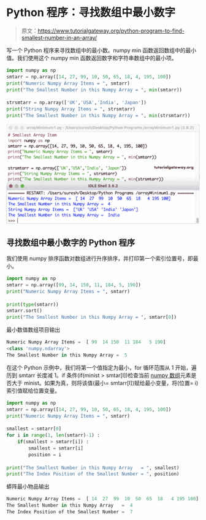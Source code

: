 # Python 程序：寻找数组中最小数字

> 原文：<https://www.tutorialgateway.org/python-program-to-find-smallest-number-in-an-array/>

写一个 Python 程序来寻找数组中的最小数。numpy min 函数返回数组中的最小值。我们使用这个 numpy min 函数返回数字和字符串数组中的最小项。

```py
import numpy as np
smtarr = np.array([14, 27, 99, 10, 50, 65, 18, 4, 195, 100])
print("Numeric Numpy Array Items = ", smtarr)
print("The Smallest Number in this Numpy Array = ", min(smtarr))

strsmtarr = np.array(['UK','USA','India', 'Japan'])
print("String Numpy Array Items = ", strsmtarr)
print("The Smallest Number in this Numpy Array = ", min(strsmtarr))
```

![Python Program to Find Smallest Number in an Array 1](img/3242ef734a38d7dbe2276fba13ffdae6.png)

## 寻找数组中最小数字的 Python 程序

我们使用 numpy 排序函数对数组进行升序排序，并打印第一个索引位置号，即最小。

```py
import numpy as np
smtarr = np.array([99, 14, 150, 11, 184, 5, 190])
print("Numeric Numpy Array Items = ", smtarr)

print(type(smtarr))
smtarr.sort()
print("The Smallest Number in this Numpy Array = ", smtarr[0])
```

最小数值数组项目输出

```py
Numeric Numpy Array Items =  [ 99  14 150  11 184   5 190]
<class 'numpy.ndarray'>
The Smallest Number in this Numpy Array =  5
```

在这个 Python 示例中，我们将第一个值指定为最小，for 循环范围从 1 开始，遍历到 smtarr 长度减 1。if 条件(if(minist > smtar[I])检查当前 [numpy 数组](https://www.tutorialgateway.org/python-numpy-array/)元素是否大于 minist。如果为真，则将该值(最小= smtarr[I])赋给最小变量，将(位置= i)索引值赋给位置变量。

```py
import numpy as np
smtarr = np.array([14, 27, 99, 10, 50, 65, 18, 4, 195, 100])
print("Numeric Numpy Array Items = ", smtarr)

smallest = smtarr[0]
for i in range(1, len(smtarr)-1) :
    if(smallest > smtarr[i]) :
        smallest = smtarr[i]
        position = i

print("The Smallest Number in this Numpy Array   = ", smallest)
print("The Index Position of the Smallest Number = ", position)
```

蟒阵最小物品输出

```py
Numeric Numpy Array Items =  [ 14  27  99  10  50  65  18   4 195 100]
The Smallest Number in this Numpy Array   =  4
The Index Position of the Smallest Number =  7
```